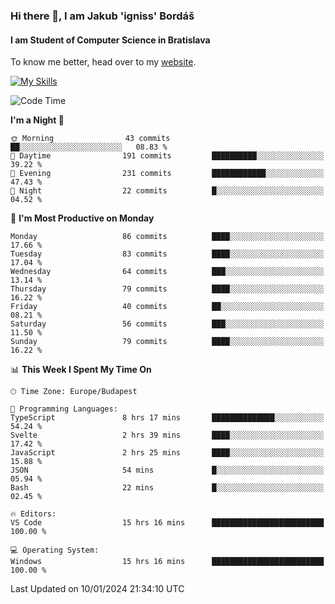### Hi there 👋, I am Jakub 'igniss' Bordáš

#### I am Student of Computer Science in Bratislava
To know me better, head over to my [website](https://bordas.sk).

[![My Skills](https://skillicons.dev/icons?i=js,html,css,figma,svelte,java,kotlin,python,postgresql,typescript,nest,nodejs)](https://bordas.sk)


<!--START_SECTION:waka-->
![Code Time](http://img.shields.io/badge/Code%20Time-1%2C341%20hrs%2016%20mins-blue)

**I'm a Night 🦉** 

```text
🌞 Morning                43 commits          ██░░░░░░░░░░░░░░░░░░░░░░░   08.83 % 
🌆 Daytime                191 commits         ██████████░░░░░░░░░░░░░░░   39.22 % 
🌃 Evening                231 commits         ████████████░░░░░░░░░░░░░   47.43 % 
🌙 Night                  22 commits          █░░░░░░░░░░░░░░░░░░░░░░░░   04.52 % 
```
📅 **I'm Most Productive on Monday** 

```text
Monday                   86 commits          ████░░░░░░░░░░░░░░░░░░░░░   17.66 % 
Tuesday                  83 commits          ████░░░░░░░░░░░░░░░░░░░░░   17.04 % 
Wednesday                64 commits          ███░░░░░░░░░░░░░░░░░░░░░░   13.14 % 
Thursday                 79 commits          ████░░░░░░░░░░░░░░░░░░░░░   16.22 % 
Friday                   40 commits          ██░░░░░░░░░░░░░░░░░░░░░░░   08.21 % 
Saturday                 56 commits          ███░░░░░░░░░░░░░░░░░░░░░░   11.50 % 
Sunday                   79 commits          ████░░░░░░░░░░░░░░░░░░░░░   16.22 % 
```


📊 **This Week I Spent My Time On** 

```text
🕑︎ Time Zone: Europe/Budapest

💬 Programming Languages: 
TypeScript               8 hrs 17 mins       ██████████████░░░░░░░░░░░   54.24 % 
Svelte                   2 hrs 39 mins       ████░░░░░░░░░░░░░░░░░░░░░   17.42 % 
JavaScript               2 hrs 25 mins       ████░░░░░░░░░░░░░░░░░░░░░   15.88 % 
JSON                     54 mins             █░░░░░░░░░░░░░░░░░░░░░░░░   05.94 % 
Bash                     22 mins             █░░░░░░░░░░░░░░░░░░░░░░░░   02.45 % 

🔥 Editors: 
VS Code                  15 hrs 16 mins      █████████████████████████   100.00 % 

💻 Operating System: 
Windows                  15 hrs 16 mins      █████████████████████████   100.00 % 
```


 Last Updated on 10/01/2024 21:34:10 UTC
<!--END_SECTION:waka-->
